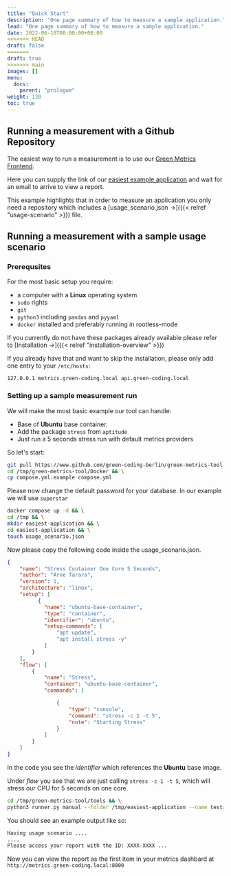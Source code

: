 ```yaml
---
title: "Quick Start"
description: "One page summary of how to measure a sample application."
lead: "One page summary of how to measure a sample application."
date: 2022-06-18T08:00:00+00:00
<<<<<<< HEAD
draft: false
=======
draft: true
>>>>>>> main
images: []
menu:
  docs:
    parent: "prologue"
weight: 130
toc: true
---
```


## Running a measurement with a Github Repository

The easiest way to run a measurement is to use our [Green Metrics Frontend](https://metrics.green-coding.org/request.html).

Here you can supply the link of our [easiest example application](https://github.com/green-coding-berlin/simple-example-application) and wait
for an email to arrive to view a report.

This example highlights that in order to measure an application you only need a repository which includes a
 [usage_scenario.json →]({{< relref "usage-scenario" >}}) file.


## Running a measurement with a sample usage scenario


### Prerequsites
For the most basic setup you require:
- a computer with a **Linux** operating system
- `sudo` rights
- `git`
- `python3` including `pandas` and `pyyaml`
- `docker` installed and preferably running in rootless-mode

If you currently do not have these packages already available please refer to [Installation →]({{< relref "installation-overview" >}})

If you already have that and want to skip the installation, please only add one entry to your `/etc/hosts`:

`127.0.0.1 metrics.green-coding.local api.green-coding.local`

### Setting up a sample measurement run

We will make the most basic example our tool can handle:
- Base of **Ubuntu** base container.
- Add the package `stress` from `aptitude`
- Just run a 5 seconds stress run with default metrics providers

So let's start:
```bash
git pull https://www.github.com/green-coding-berlin/green-metrics-tool /tmp/green-metrics-tool && \
cd /tmp/green-metrics-tool/Docker && \
cp compose.yml.example compose.yml
```
Please now change the default password for your database. In our example we will use `superstar`
```bash
docker compose up -d && \
cd /tmp && \
mkdir easiest-application && \
cd easiest-application && \
touch usage_scenario.json
```
Now please copy the following code inside the usage_scenario.json.
```json
{
    "name": "Stress Container One Core 5 Seconds",
    "author": "Arne Tarara",
    "version": 1,
    "architecture": "linux",
    "setup": [
          {
            "name": "ubuntu-base-container",
            "type": "container",
            "identifier": "ubuntu",
            "setup-commands": [
                "apt update",
                "apt install stress -y"
            ]
        }
    ],
    "flow": [
        {
            "name": "Stress",
            "container": "ubuntu-base-container",
            "commands": [

                {
                    "type": "console",
                    "command": "stress -c 1 -t 5",
                    "note": "Starting Stress"
                }
            ]
        }
    ]
}

```
In the code you see the *identifier* which references the **Ubuntu** base image.

Under *flow* you see that we are just calling `stress -c 1 -t 5`, which will stress our CPU for 5 seconds on one core.
```bash
cd /tmp/green-metrics-tool/tools && \
python3 runner.py manual --folder /tmp/easiest-application --name testing-my-demo
````

You should see an example output like so:

```bash
Having usage scenario ....
....
Please access your report with the ID: XXXX-XXXX ...
```

Now you can view the report as the first item in your metrics dashbard at `http://metrics.green-coding.local:8000`
